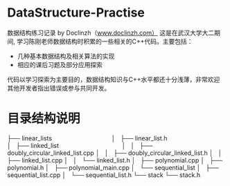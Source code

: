 # DataStructure-Practise
数据结构练习记录 by Doclinzh（www.doclinzh.com）
这是在武汉大学大二期间, 学习陈刚老师数据结构时积累的一些相关的C++代码。主要包括：
* 几种基本数据结构及相关算法的实现
* 相应的课后习题及部分应用探索

代码以学习探索为主要目的，数据结构知识与C++水平都还十分浅薄，非常欢迎其他开发者指出错误或参与共同开发。

# 目录结构说明

  ├── linear_lists                                   
  │   ├── linear_list.h                                  
  │   ├── linked_list                                    
  │   │   ├── doubly_circular_linked_list.cpp
  │   │   ├── doubly_circular_linked_list.h
  │   │   ├── linked_list.cpp
  │   │   └── linked_list.h
  │   ├── polynomial.cpp
  │   ├── polynomial.h
  │   ├── polynomial_main.cpp
  │   └── sequential_list
  │       ├── sequential_list.cpp
  │       └── sequential_list.h
  └── stack
      └── stack.h
